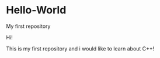 # Hello-World
My first repository

Hi!

This is my first repository and i would like to learn about C++!
